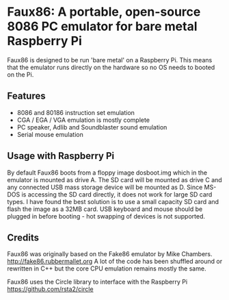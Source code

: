 # Faux86: A portable, open-source 8086 PC emulator for bare metal Raspberry Pi
Faux86 is designed to be run 'bare metal' on a Raspberry Pi. This means that the emulator runs directly on the hardware so no OS needs to booted on the Pi. 

## Features
- 8086 and 80186 instruction set emulation
- CGA / EGA / VGA emulation is mostly complete
- PC speaker, Adlib and Soundblaster sound emulation
- Serial mouse emulation

## Usage with Raspberry Pi
By default Faux86 boots from a floppy image dosboot.img which in the emulator is mounted as drive A. The SD card will be mounted as drive C and any connected USB mass storage device will be mounted as D.
Since MS-DOS is accessing the SD card directly, it does not work for large SD card types. I have found the best solution is to use a small capacity SD card and flash the image as a 32MB card.
USB keyboard and mouse should be plugged in before booting - hot swapping of devices is not supported.

## Credits
Faux86 was originally based on the Fake86 emulator by Mike Chambers. 
http://fake86.rubbermallet.org
A lot of the code has been shuffled around or rewritten in C++ but the core CPU emulation remains mostly the same.

Faux86 uses the Circle library to interface with the Raspberry Pi
https://github.com/rsta2/circle



  